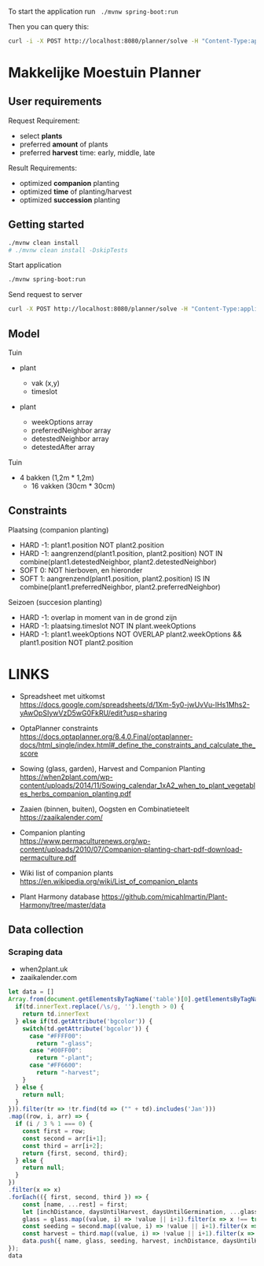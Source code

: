To start the application run ` ./mvnw spring-boot:run`

Then you can query this:

```bash
curl -i -X POST http://localhost:8080/planner/solve -H "Content-Type:application/json" -d '{"timeslotList":[{"dayOfWeek":"MONDAY","startTime":"08:30:00","endTime":"09:30:00"},{"dayOfWeek":"MONDAY","startTime":"09:30:00","endTime":"10:30:00"}],"roomList":[{"name":"Room A"},{"name":"Room B"}],"lessonList":[{"id":1,"subject":"Math","teacher":"A. Turing","studentGroup":"9th grade"},{"id":2,"subject":"Chemistry","teacher":"M. Curie","studentGroup":"9th grade"},{"id":3,"subject":"French","teacher":"M. Curie","studentGroup":"10th grade"},{"id":4,"subject":"History","teacher":"I. Jones","studentGroup":"10th grade"}]}'
```

# Makkelijke Moestuin Planner

## User requirements

Request Requirement:

- select **plants**
- preferred **amount** of plants
- preferred **harvest** time: early, middle, late

Result Requirements:

- optimized **companion** planting
- optimized **time** of planting/harvest
- optimized **succession** planting


## Getting started

```bash
./mvnw clean install
# ./mvnw clean install -DskipTests
```

Start application

```bash
./mvnw spring-boot:run
```

Send request to server

```bash
curl -X POST http://localhost:8080/planner/solve -H "Content-Type:application/json" -d '@./request.json' > response.json
```

## Model

Tuin

- plant

  - vak (x,y)
  - timeslot

- plant
  - weekOptions array<timeslot>
  - preferredNeighbor array<plant>
  - detestedNeighbor array<plant>
  - detestedAfter array<plant>

Tuin

- 4 bakken (1,2m \* 1,2m)
  - 16 vakken (30cm \* 30cm)

## Constraints

Plaatsing (companion planting)

- HARD -1: plant1.position NOT plant2.position
- HARD -1: aangrenzend(plant1.position, plant2.position) NOT IN
  combine(plant1.detestedNeighbor, plant2.detestedNeighbor)
- SOFT 0: NOT hierboven, en hieronder
- SOFT 1: aangrenzend(plant1.position, plant2.position) IS IN
  combine(plant1.preferredNeighbor, plant2.preferredNeighbor)

Seizoen (succesion planting)

- HARD -1: overlap in moment van in de grond zijn
- HARD -1: plaatsing.timeslot NOT IN plant.weekOptions
- HARD -1: plant1.weekOptions NOT OVERLAP plant2.weekOptions && plant1.position
  NOT plant2.position

# LINKS

- Spreadsheet met uitkomst  
  https://docs.google.com/spreadsheets/d/1Xm-5y0-jwUvVu-lHs1Mhs2-yAwOpSIywVzD5wG0FkRU/edit?usp=sharing

- OptaPlanner constraints  
  https://docs.optaplanner.org/8.4.0.Final/optaplanner-docs/html_single/index.html#_define_the_constraints_and_calculate_the_score

- Sowing (glass, garden), Harvest and Companion Planting  
  https://when2plant.com/wp-content/uploads/2014/11/Sowing_calendar_1xA2_when_to_plant_vegetables_herbs_companion_planting.pdf

- Zaaien (binnen, buiten), Oogsten en Combinatieteelt  
  https://zaaikalender.com/

- Companion planting  
  https://www.permaculturenews.org/wp-content/uploads/2010/07/Companion-planting-chart-pdf-download-permaculture.pdf

- Wiki list of companion plants  
  https://en.wikipedia.org/wiki/List_of_companion_plants

- Plant Harmony database
  https://github.com/micahlmartin/Plant-Harmony/tree/master/data

## Data collection 

### Scraping data

- when2plant.uk
- zaaikalender.com

```js
let data = []
Array.from(document.getElementsByTagName('table')[0].getElementsByTagName('tr')).slice(2).map(tr => Array.from(tr.getElementsByTagName('td')).map(td => {
  if(td.innerText.replace(/\s/g, '').length > 0) {
    return td.innerText
  } else if(td.getAttribute('bgcolor')) {
    switch(td.getAttribute('bgcolor')) {
      case "#FFFF00": 
        return "-glass";
      case "#00FF00": 
        return "-plant";
      case "#FF6600": 
        return "-harvest";
    }
  } else {
    return null;
  }
})).filter(tr => !tr.find(td => ("" + td).includes('Jan')))
.map((row, i, arr) => {
  if (i / 3 % 1 === 0) {
    const first = row;
    const second = arr[i+1];
    const third = arr[i+2];
    return {first, second, third};
  } else {
    return null;
  }
})
.filter(x => x)
.forEach(({ first, second, third }) => {
    const [name, ...rest] = first;
    let [inchDistance, daysUntilHarvest, daysUntilGermination, ...glass] = rest.reverse();
    glass = glass.map((value, i) => !value || i+1).filter(x => x !== true);
    const seeding = second.map((value, i) => !value || i+1).filter(x => x !== true);
    const harvest = third.map((value, i) => !value || i+1).filter(x => x !== true);
    data.push({ name, glass, seeding, harvest, inchDistance, daysUntilHarvest, daysUntilGermination});
});
data
```
